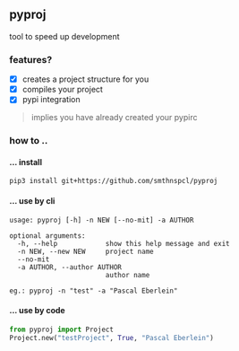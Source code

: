 ## pyproj
tool to speed up development<br>
### features?
* [x] creates a project structure for you
* [x] compiles your project
* [x] pypi integration
> implies you have already created your pypirc
### how to ..
#### ... install
```shell script
pip3 install git+https://github.com/smthnspcl/pyproj
```

#### ... use by cli
```shell script
usage: pyproj [-h] -n NEW [--no-mit] -a AUTHOR

optional arguments:
  -h, --help            show this help message and exit
  -n NEW, --new NEW     project name
  --no-mit
  -a AUTHOR, --author AUTHOR
                        author name

eg.: pyproj -n "test" -a "Pascal Eberlein"
```
#### ... use by code
```python
from pyproj import Project
Project.new("testProject", True, "Pascal Eberlein")
```